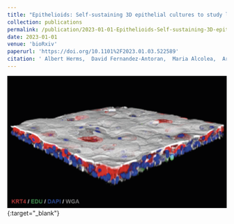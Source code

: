 ```yaml
---
title: "Epithelioids: Self-sustaining 3D epithelial cultures to study long-term processes"
collection: publications
permalink: /publication/2023-01-01-Epithelioids-Self-sustaining-3D-epithelial-cultures-to-study-long-term-processes
date: 2023-01-01
venue: 'bioRxiv'
paperurl: 'https://doi.org/10.1101%2F2023.01.03.522589'
citation: ' Albert Herms,  David Fernandez-Antoran,  Maria Alcolea,  Argyro Kalogeropoulou,  Ujjwal Banerjee,  Gabriel Piedrafita,  Emilie Abby,  Jose Valverde-Lopez,  In{\^{e}}s Ferreira,  Stefan Dentro,  Swee Ong,  Bartomeu Colom,  Kasumi Murai,  Charlotte King,  Krishnaa Mahbubani,  Kourosh Saeb-Parsy,  Alan Lowe,  Moritz Gerstung,  Philip Jones, &quot;Epithelioids: Self-sustaining 3D epithelial cultures to study long-term processes.&quot; bioRxiv, 2023.'
---
```

[<img src="/images/2023-Herms.png" />](https://doi.org/10.1101%2F2023.01.03.522589){:target="_blank"}
